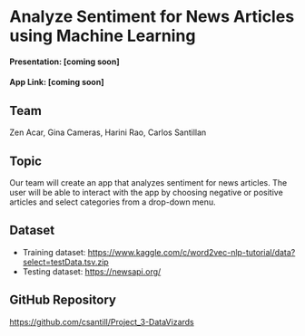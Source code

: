 
# Analyze Sentiment for News Articles using Machine Learning

#### Presentation: [coming soon]
#### App Link: [coming soon]

## Team
Zen Acar, Gina Cameras, Harini Rao, Carlos Santillan

## Topic
Our team will create an app that analyzes sentiment for news articles. The user will be able to interact with the app by choosing negative or positive articles and select categories from a drop-down menu.

## Dataset
* Training dataset: https://www.kaggle.com/c/word2vec-nlp-tutorial/data?select=testData.tsv.zip
* Testing dataset: https://newsapi.org/

## GitHub Repository
https://github.com/csantill/Project_3-DataVizards

